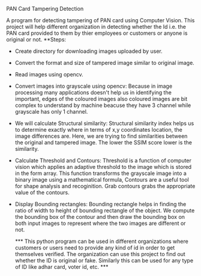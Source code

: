 PAN Card Tampering Detection

A program for detecting tampering of PAN card using Computer Vision.
This project will help different organization in detecting whether the Id i.e. the PAN card provided to them by thier employees or customers or anyone is original or not.
**Steps:
* Create directory for downloading images uploaded by user.
* Convert the format and size of tampered image similar to original image.
* Read images using opencv.
* Convert images into grayscale using opencv: 
     Because in image processing many applications doesn't help us in identifying the important, edges of the coloured images also coloured images are bit complex to understand by machine beacuse they have 3 channel while grayscale has only 1 channel.
 * We will calculate Structural similarity:
     Structural similarity index helps us to determine exactly where in terms of x,y coordinates location, the image differences are. Here, we are trying to find similarities between the original and tampered image. The lower the SSIM score lower is the similarity.
* Calculate Threshold and Contours:
     Threshold is a function of computer vision which applies an adaptive threshold to the image which is stored in the form array. This function transforms the grayscale image into a binary image using a mathematical formula,
     Contours are a useful tool for shape analysis and recoginition. Grab contours grabs the appropriate value of the contours.
* Display Bounding rectangles:
     Bounding rectangle helps in finding the ratio of width to height of bounding rectangle of the object. We compute the bounding box of the contour and then draw the bounding box on both input images to represent where the two images are different or not.
  
  *** This python program can be used in different organizations where customers or users need to provide any kind of id in order to get themselves verified. The organization can use this project to find out whether the ID is original or fake. Similarly this can be used for any type of ID like adhar card, voter id, etc. ***
